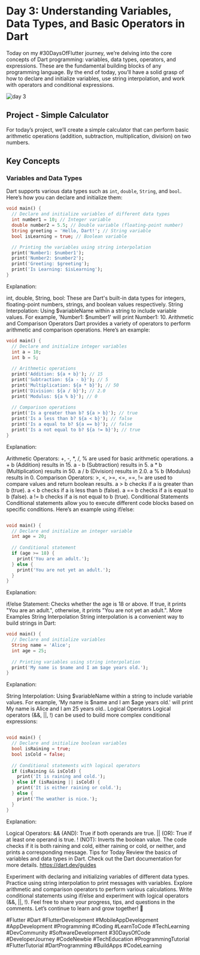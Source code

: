 # Day 3: Understanding Variables, Data Types, and Basic Operators in Dart

Today on my #30DaysOfFlutter journey, we’re delving into the core concepts of Dart programming: variables, data types, operators, and expressions. These are the fundamental building blocks of any programming language. By the end of today, you’ll have a solid grasp of how to declare and initialize variables, use string interpolation, and work with operators and conditional expressions.

![day 3](https://github.com/TashkeelPasha/30-Days-of-mastering-flutter-/assets/152206485/0f543a66-d03d-43e2-9cdc-a77b5b3d9685)


## Project - Simple Calculator

For today’s project, we’ll create a simple calculator that can perform basic arithmetic operations (addition, subtraction, multiplication, division) on two numbers.

## Key Concepts

### Variables and Data Types

Dart supports various data types such as `int`, `double`, `String`, and `bool`. Here’s how you can declare and initialize them:

```dart
void main() {
  // Declare and initialize variables of different data types
  int number1 = 10; // Integer variable
  double number2 = 5.5; // Double variable (floating-point number)
  String greeting = 'Hello, Dart!'; // String variable
  bool isLearning = true; // Boolean variable

  // Printing the variables using string interpolation
  print('Number1: $number1');
  print('Number2: $number2');
  print('Greeting: $greeting');
  print('Is Learning: $isLearning');
}
```
Explanation:

int, double, String, bool: These are Dart's built-in data types for integers, floating-point numbers, strings, and boolean values respectively.
String Interpolation: Using $variableName within a string to include variable values. For example, 'Number1: $number1' will print Number1: 10.
Arithmetic and Comparison Operators
Dart provides a variety of operators to perform arithmetic and comparison operations. Here’s an example:

```dart
void main() {
  // Declare and initialize integer variables
  int a = 10;
  int b = 5;
  
  // Arithmetic operations
  print('Addition: ${a + b}'); // 15
  print('Subtraction: ${a - b}'); // 5
  print('Multiplication: ${a * b}'); // 50
  print('Division: ${a / b}'); // 2.0
  print('Modulus: ${a % b}'); // 0
  
  // Comparison operations
  print('Is a greater than b? ${a > b}'); // true
  print('Is a less than b? ${a < b}'); // false
  print('Is a equal to b? ${a == b}'); // false
  print('Is a not equal to b? ${a != b}'); // true
}
```
Explanation:

Arithmetic Operators: +, -, *, /, % are used for basic arithmetic operations.
a + b (Addition) results in 15.
a - b (Subtraction) results in 5.
a * b (Multiplication) results in 50.
a / b (Division) results in 2.0.
a % b (Modulus) results in 0.
Comparison Operators: >, <, >=, <=, ==, != are used to compare values and return boolean results.
a > b checks if a is greater than b (true).
a < b checks if a is less than b (false).
a == b checks if a is equal to b (false).
a != b checks if a is not equal to b (true).
Conditional Statements
Conditional statements allow you to execute different code blocks based on specific conditions. Here’s an example using if/else:

```dart

void main() {
  // Declare and initialize an integer variable
  int age = 20;
  
  // Conditional statement
  if (age >= 18) {
    print('You are an adult.');
  } else {
    print('You are not yet an adult.');
  }
}
```
Explanation:

if/else Statement: Checks whether the age is 18 or above. If true, it prints "You are an adult.", otherwise, it prints "You are not yet an adult.".
More Examples
String Interpolation
String interpolation is a convenient way to build strings in Dart:

```dart
void main() {
  // Declare and initialize variables
  String name = 'Alice';
  int age = 25;
  
  // Printing variables using string interpolation
  print('My name is $name and I am $age years old.');
}
```
Explanation:

String Interpolation: Using $variableName within a string to include variable values. For example, 'My name is $name and I am $age years old.' will print My name is Alice and I am 25 years old..
Logical Operators
Logical operators (&&, ||, !) can be used to build more complex conditional expressions:

```dart

void main() {
  // Declare and initialize boolean variables
  bool isRaining = true;
  bool isCold = false;
  
  // Conditional statements with logical operators
  if (isRaining && isCold) {
    print('It is raining and cold.');
  } else if (isRaining || isCold) {
    print('It is either raining or cold.');
  } else {
    print('The weather is nice.');
  }
}
```
Explanation:

Logical Operators:
&& (AND): True if both operands are true.
|| (OR): True if at least one operand is true.
! (NOT): Inverts the boolean value.
The code checks if it is both raining and cold, either raining or cold, or neither, and prints a corresponding message.
Tips for Today
Review the basics of variables and data types in Dart. Check out the Dart documentation for more details.
https://dart.dev/guides


Experiment with declaring and initializing variables of different data types.
Practice using string interpolation to print messages with variables.
Explore arithmetic and comparison operators to perform various calculations.
Write conditional statements using if/else and experiment with logical operators (&&, ||, !).
Feel free to share your progress, tips, and questions in the comments. Let’s continue to learn and grow together! 💪



#Flutter #Dart #FlutterDevelopment #MobileAppDevelopment #AppDevelopment #Programming #Coding #LearnToCode #TechLearning #DevCommunity #SoftwareDevelopment #30DaysOfCode #DeveloperJourney #CodeNewbie #TechEducation #ProgrammingTutorial #FlutterTutorial #DartProgramming #BuildApps #CodeLearning
